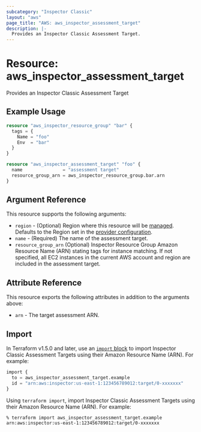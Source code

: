 ```yaml
---
subcategory: "Inspector Classic"
layout: "aws"
page_title: "AWS: aws_inspector_assessment_target"
description: |-
  Provides an Inspector Classic Assessment Target.
---
```


# Resource: aws_inspector_assessment_target

Provides an Inspector Classic Assessment Target

## Example Usage

```terraform
resource "aws_inspector_resource_group" "bar" {
  tags = {
    Name = "foo"
    Env  = "bar"
  }
}

resource "aws_inspector_assessment_target" "foo" {
  name               = "assessment target"
  resource_group_arn = aws_inspector_resource_group.bar.arn
}
```

## Argument Reference

This resource supports the following arguments:

* `region` - (Optional) Region where this resource will be [managed](https://docs.aws.amazon.com/general/latest/gr/rande.html#regional-endpoints). Defaults to the Region set in the [provider configuration](https://registry.terraform.io/providers/hashicorp/aws/latest/docs#aws-configuration-reference).
* `name` - (Required) The name of the assessment target.
* `resource_group_arn` (Optional) Inspector Resource Group Amazon Resource Name (ARN) stating tags for instance matching. If not specified, all EC2 instances in the current AWS account and region are included in the assessment target.

## Attribute Reference

This resource exports the following attributes in addition to the arguments above:

* `arn` - The target assessment ARN.

## Import

In Terraform v1.5.0 and later, use an [`import` block](https://developer.hashicorp.com/terraform/language/import) to import Inspector Classic Assessment Targets using their Amazon Resource Name (ARN). For example:

```terraform
import {
  to = aws_inspector_assessment_target.example
  id = "arn:aws:inspector:us-east-1:123456789012:target/0-xxxxxxx"
}
```

Using `terraform import`, import Inspector Classic Assessment Targets using their Amazon Resource Name (ARN). For example:

```console
% terraform import aws_inspector_assessment_target.example arn:aws:inspector:us-east-1:123456789012:target/0-xxxxxxx
```
